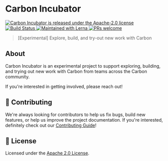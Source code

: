 # Carbon Incubator

<p>
  <a href="https://github.com/carbon-design-system/carbon/blob/master/LICENSE">
    <img src="https://img.shields.io/badge/license-Apache--2.0-blue.svg" alt="Carbon Incubator is released under the Apache-2.0 license" />
  </a>
  <a href="https://github.com/carbon-design-system/incubator/actions?query=workflow%3Aci">
    <img src="https://github.com/carbon-design-system/incubator/workflows/ci/badge.svg" alt="Build Status" />
  </a>
  <a href="https://lerna.js.org/">
    <img src="https://img.shields.io/badge/maintained%20with-lerna-cc00ff.svg" alt="Maintained with Lerna" />
  </a>
  <a href="https://github.com/carbon-design-system/carbon/blob/master/.github/CONTRIBUTING.md">
    <img src="https://img.shields.io/badge/PRs-welcome-brightgreen.svg" alt="PRs welcome" />
  </a>
</p>

> [Experimental] Explore, build, and try-out new work with Carbon

## About

Carbon Incubator is an experimental project to support exploring, building, and
trying out new work with Carbon from teams across the Carbon community.

If you're interested in getting involved, please reach out!

## 🙌 Contributing

We're always looking for contributors to help us fix bugs, build new features,
or help us improve the project documentation. If you're interested, definitely
check out our [Contributing Guide](/.github/CONTRIBUTING.md)!

## 📝 License

Licensed under the [Apache 2.0 License](/LICENSE).
